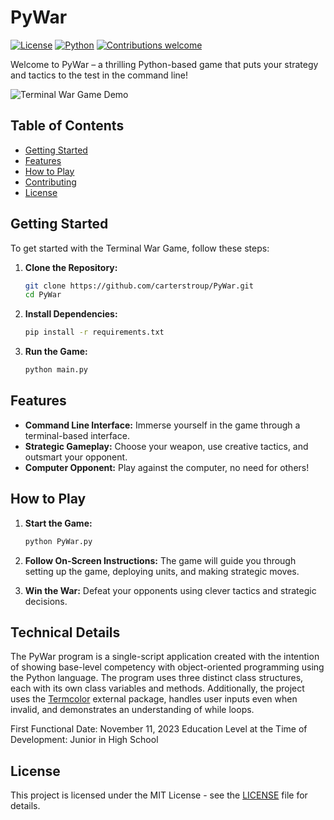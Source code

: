 # PyWar

[![License](https://img.shields.io/badge/license-MIT-blue.svg)](LICENSE)
[![Python](https://img.shields.io/badge/python-3.8%2B-blue.svg)](https://www.python.org/downloads/)
[![Contributions welcome](https://img.shields.io/badge/contributions-welcome-orange.svg)](CONTRIBUTING.md)

Welcome to PyWar – a thrilling Python-based game that puts your strategy and tactics to the test in the command line!

![Terminal War Game Demo](demo.gif)

## Table of Contents

- [Getting Started](#getting-started)
- [Features](#features)
- [How to Play](#how-to-play)
- [Contributing](#contributing)
- [License](#license)

## Getting Started

To get started with the Terminal War Game, follow these steps:

1. **Clone the Repository:**
    ```bash
    git clone https://github.com/carterstroup/PyWar.git
    cd PyWar
    ```

2. **Install Dependencies:**
    ```bash
    pip install -r requirements.txt
    ```

3. **Run the Game:**
    ```bash
    python main.py
    ```

## Features

- **Command Line Interface:** Immerse yourself in the game through a terminal-based interface.
- **Strategic Gameplay:** Choose your weapon, use creative tactics, and outsmart your opponent.
- **Computer Opponent:** Play against the computer, no need for others!

## How to Play

1. **Start the Game:**
    ```bash
    python PyWar.py
    ```

2. **Follow On-Screen Instructions:**
    The game will guide you through setting up the game, deploying units, and making strategic moves.

3. **Win the War:**
    Defeat your opponents using clever tactics and strategic decisions.

## Technical Details

The PyWar program is a single-script application created with the intention of showing base-level competency with object-oriented programming using the Python language. The program uses three distinct class structures, each with its own class variables and methods. Additionally, the project uses the [Termcolor](https://pypi.org/project/termcolor/) external package, handles user inputs even when invalid, and demonstrates an understanding of while loops.

First Functional Date: November 11, 2023
Education Level at the Time of Development: Junior in High School

## License

This project is licensed under the MIT License - see the [LICENSE](LICENSE) file for details.
